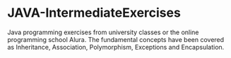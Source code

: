 # JAVA-IntermediateExercises
Java programming exercises from university classes or the online programming school Alura. The fundamental concepts have been covered as Inheritance, Association, Polymorphism, Exceptions and Encapsulation.
